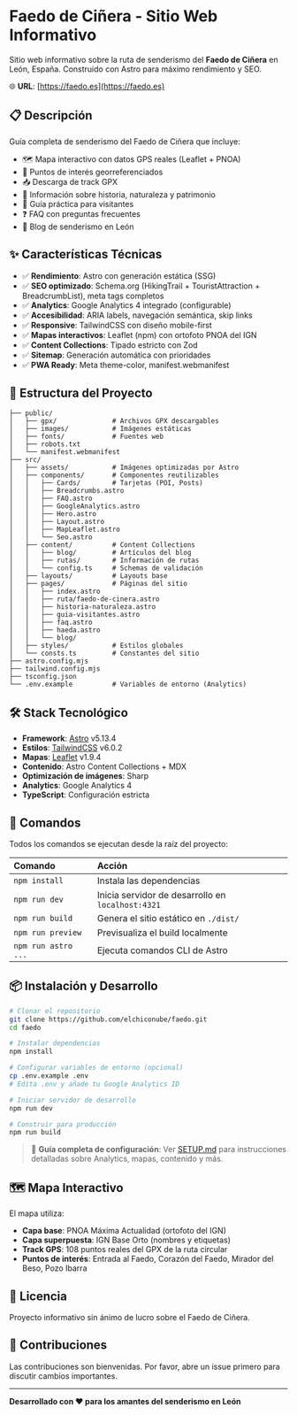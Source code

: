 # Faedo de Ciñera - Sitio Web Informativo

Sitio web informativo sobre la ruta de senderismo del **Faedo de Ciñera** en León, España. Construido con Astro para máximo rendimiento y SEO.

🌐 **URL**: [https://faedo.es](https://faedo.es)

## 📋 Descripción

Guía completa de senderismo del Faedo de Ciñera que incluye:

- 🗺️ Mapa interactivo con datos GPS reales (Leaflet + PNOA)
- 📍 Puntos de interés georreferenciados
- 📥 Descarga de track GPX
- 📖 Información sobre historia, naturaleza y patrimonio
- 🥾 Guía práctica para visitantes
- ❓ FAQ con preguntas frecuentes
- 📝 Blog de senderismo en León

## ✨ Características Técnicas

- ✅ **Rendimiento**: Astro con generación estática (SSG)
- ✅ **SEO optimizado**: Schema.org (HikingTrail + TouristAttraction + BreadcrumbList), meta tags completos
- ✅ **Analytics**: Google Analytics 4 integrado (configurable)
- ✅ **Accesibilidad**: ARIA labels, navegación semántica, skip links
- ✅ **Responsive**: TailwindCSS con diseño mobile-first
- ✅ **Mapas interactivos**: Leaflet (npm) con ortofoto PNOA del IGN
- ✅ **Content Collections**: Tipado estricto con Zod
- ✅ **Sitemap**: Generación automática con prioridades
- ✅ **PWA Ready**: Meta theme-color, manifest.webmanifest

## 🚀 Estructura del Proyecto

```text
├── public/
│   ├── gpx/              # Archivos GPX descargables
│   ├── images/           # Imágenes estáticas
│   ├── fonts/            # Fuentes web
│   ├── robots.txt
│   └── manifest.webmanifest
├── src/
│   ├── assets/           # Imágenes optimizadas por Astro
│   ├── components/       # Componentes reutilizables
│   │   ├── Cards/        # Tarjetas (POI, Posts)
│   │   ├── Breadcrumbs.astro
│   │   ├── FAQ.astro
│   │   ├── GoogleAnalytics.astro
│   │   ├── Hero.astro
│   │   ├── Layout.astro
│   │   ├── MapLeaflet.astro
│   │   └── Seo.astro
│   ├── content/          # Content Collections
│   │   ├── blog/         # Artículos del blog
│   │   ├── rutas/        # Información de rutas
│   │   └── config.ts     # Schemas de validación
│   ├── layouts/          # Layouts base
│   ├── pages/            # Páginas del sitio
│   │   ├── index.astro
│   │   ├── ruta/faedo-de-cinera.astro
│   │   ├── historia-naturaleza.astro
│   │   ├── guia-visitantes.astro
│   │   ├── faq.astro
│   │   ├── haeda.astro
│   │   └── blog/
│   ├── styles/           # Estilos globales
│   └── consts.ts         # Constantes del sitio
├── astro.config.mjs
├── tailwind.config.mjs
├── tsconfig.json
└── .env.example          # Variables de entorno (Analytics)
```

## 🛠️ Stack Tecnológico

- **Framework**: [Astro](https://astro.build) v5.13.4
- **Estilos**: [TailwindCSS](https://tailwindcss.com) v6.0.2
- **Mapas**: [Leaflet](https://leafletjs.com) v1.9.4
- **Contenido**: Astro Content Collections + MDX
- **Optimización de imágenes**: Sharp
- **Analytics**: Google Analytics 4
- **TypeScript**: Configuración estricta

## 🧞 Comandos

Todos los comandos se ejecutan desde la raíz del proyecto:

| Comando                   | Acción                                              |
| :------------------------ | :-------------------------------------------------- |
| `npm install`             | Instala las dependencias                            |
| `npm run dev`             | Inicia servidor de desarrollo en `localhost:4321`   |
| `npm run build`           | Genera el sitio estático en `./dist/`               |
| `npm run preview`         | Previsualiza el build localmente                    |
| `npm run astro ...`       | Ejecuta comandos CLI de Astro                       |

## 📦 Instalación y Desarrollo

```bash
# Clonar el repositorio
git clone https://github.com/elchiconube/faedo.git
cd faedo

# Instalar dependencias
npm install

# Configurar variables de entorno (opcional)
cp .env.example .env
# Edita .env y añade tu Google Analytics ID

# Iniciar servidor de desarrollo
npm run dev

# Construir para producción
npm run build
```

> 📖 **Guía completa de configuración**: Ver [SETUP.md](./SETUP.md) para instrucciones detalladas sobre Analytics, mapas, contenido y más.

## 🗺️ Mapa Interactivo

El mapa utiliza:
- **Capa base**: PNOA Máxima Actualidad (ortofoto del IGN)
- **Capa superpuesta**: IGN Base Orto (nombres y etiquetas)
- **Track GPS**: 108 puntos reales del GPX de la ruta circular
- **Puntos de interés**: Entrada al Faedo, Corazón del Faedo, Mirador del Beso, Pozo Ibarra

## 📄 Licencia

Proyecto informativo sin ánimo de lucro sobre el Faedo de Ciñera.

## 🤝 Contribuciones

Las contribuciones son bienvenidas. Por favor, abre un issue primero para discutir cambios importantes.

---

**Desarrollado con ❤️ para los amantes del senderismo en León**
